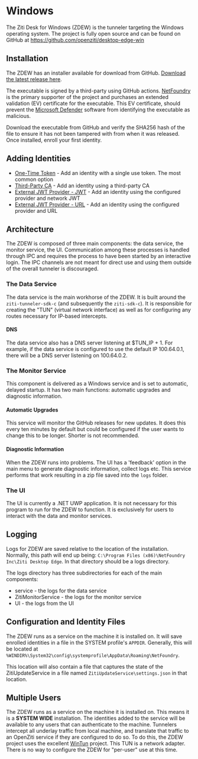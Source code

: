 # Windows

The Ziti Desk for Windows (ZDEW) is the tunneler targeting the Windows operating system. The project is fully
open source and can be found on GitHub at https://github.com/openziti/desktop-edge-win

## Installation

The ZDEW has an installer available for download from GitHub.
[Download the latest release here](https://github.com/openziti/desktop-edge-win/releases/latest).

The executable is signed by a third-party using GitHub actions. [NetFoundry](https://netfoundry.io) is
the primary supporter of the project and purchases an extended validation (EV) certificate for the 
executable. This EV certificate, should prevent the [Microsoft Defender](https://learn.microsoft.com/en-us/defender-endpoint/) 
software from identifying the executable as malicious.

Download the executable from GitHub and verify the SHA256 hash of the file to ensure it has not been
tampered with from when it was released. Once installed, enroll your first identity.

## Adding Identities

* [One-Time Token](./add-ids/ott) - Add an identity with a single use token. The most common option
* [Third-Party CA](./add-ids/third-party-ca) - Add an identity using a third-party CA
* [External JWT Provider - JWT](./add-ids/ext-jwt) - Add an identity using the configured provider and network JWT
* [External JWT Provider - URL](./add-ids/ext-jwt-url) - Add an identity using the configured provider and URL

## Architecture
The ZDEW is composed of three main components: the data service, the monitor service, the UI. Communication among
these processes is handled through IPC and requires the process to have been started by an interactive login. The IPC
channels are not meant for direct use and using them outside of the overall tunneler is discouraged.

### The Data Service
The data service is the main workhorse of the ZDEW. It is built around the `ziti-tunneler-sdk-c` (and subsequently the
`ziti-sdk-c`). It is responsible for creating the "TUN" (virtual network interface) as well as for configuring any
routes necessary for IP-based intercepts.

#### DNS
The data service also has a DNS server listening at $TUN_IP + 1. For example, if the data service is configured to use
the default IP 100.64.0.1, there will be a DNS server listening on 100.64.0.2.

### The Monitor Service
This component is delivered as a Windows service and is set to automatic, delayed startup. It has two main functions:
automatic upgrades and diagnostic information.

#### Automatic Upgrades
This service will monitor the GitHub releases for new updates. It does this every ten minutes by default but could be
configured if the user wants to change this to be longer. Shorter is not recommended.

#### Diagnostic Information
When the ZDEW runs into problems. The UI has a 'feedback' option in the main menu to generate diagnostic information,
collect logs etc. This service performs that work resulting in a zip file saved into the `logs` folder.

### The UI
The UI is currently a .NET UWP application. It is not necessary for this program to run for the ZDEW to function. It
is exclusively for users to interact with the data and monitor services.

## Logging
Logs for ZDEW are saved relative to the location of the installation. Normally, this path will end up being:
`C:\Program Files (x86)\NetFoundry Inc\Ziti Desktop Edge`. In that directory should be a logs directory.

The logs directory has three subdirectories for each of the main components:

* service - the logs for the data service
* ZitiMonitorService - the logs for the monitor service
* UI - the logs from the UI

## Configuration and Identity Files

The ZDEW runs as a service on the machine it is installed on. It will save enrolled identities in a file in
the SYSTEM profile's `APPDIR`. Generally, this will be located at `%WINDIR%\System32\config\systemprofile\AppData\Roaming\NetFoundry`.

This location will also contain a file that captures the state of the ZitiUpdateService in a file named `ZitiUpdateService\settings.json`
in that location.

## Multiple Users

The ZDEW runs as a service on the machine it is installed on. This means it is a **SYSTEM WIDE** installation. The identities
added to the service will be available to any users that can authenticate to the machine. Tunnelers intercept all underlay
traffic from local machine, and translate that traffic to an OpenZiti service if they are configured to do so. To do this,
the ZDEW project uses the excellent [WinTun](https://www.wintun.net) project. This TUN is a network adapter. There is no
way to configure the ZDEW for "per-user" use at this time.
